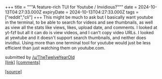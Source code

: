 +++
title = """A feature-rich TUI for Youtube / Invidious?"""
date = 2024-10-13T04:27:33.000Z
expiryDate = 2024-10-13T04:27:33.000Z
tags = ["reddit","cli"]
+++
This might be much to ask but I basically want youtube in the terminal, to be able to search for videos and see thumbnails, as well as view all the stats like views, likes, upload date, and comments. I looked at yt-fzf but all it can do is view videos, and I can't copy video URLs. I looked at yewtube and it doesn't support search thumbnails, and neither does invidtui. Using more than one terminal tool for youtube would just be less efficient than just watching them on youtube.com.

submitted by [/u/TheTwelveYearOld](https://www.reddit.com/user/TheTwelveYearOld)  
[\[link\]](https://www.reddit.com/r/commandline/comments/1g2hshp/a_featurerich_tui_for_youtube_invidious/) [\[comments\]](https://www.reddit.com/r/commandline/comments/1g2hshp/a_featurerich_tui_for_youtube_invidious/)

[[source]](https://www.reddit.com/r/commandline/comments/1g2hshp/a_featurerich_tui_for_youtube_invidious/)
